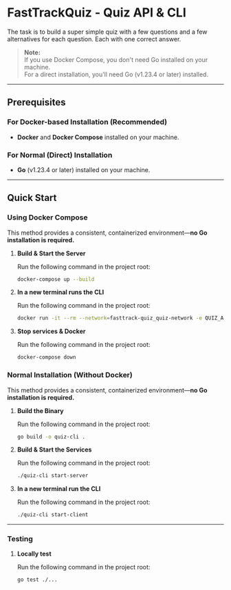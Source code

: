 # FastTrackQuiz - Quiz API & CLI

The task is to build a super simple quiz with a few questions and a few alternatives for each question. Each with one correct answer. 

> **Note:**  
> If you use Docker Compose, you don't need Go installed on your machine.  
> For a direct installation, you'll need Go (v1.23.4 or later) installed.

---

## Prerequisites

### For Docker-based Installation (Recommended)
- **Docker** and **Docker Compose** installed on your machine.

### For Normal (Direct) Installation
- **Go** (v1.23.4 or later) installed on your machine.

---

## Quick Start

### Using Docker Compose

This method provides a consistent, containerized environment—**no Go installation is required.**

1. **Build & Start the Server**

   Run the following command in the project root:

   ```sh
   docker-compose up --build
   ```
2. **In a new terminal runs the CLI**

   Run the following command in the project root:

   ```sh
   docker run -it --rm --network=fasttrack-quiz_quiz-network -e QUIZ_API_URL=http://server:3000 quiz-cli start-client
   ```
3. **Stop services & Docker**

   Run the following command in the project root:

   ```sh
   docker-compose down
   ```
### Normal Installation (Without Docker)

This method provides a consistent, containerized environment—**no Go installation is required.**

1. **Build the Binary**

   Run the following command in the project root:

   ```sh
   go build -o quiz-cli .
   ```
2. **Build & Start the Services**

   Run the following command in the project root:

   ```sh
   ./quiz-cli start-server
   ```
3. **In a new terminal run the CLI**

   Run the following command in the project root:

   ```sh
   ./quiz-cli start-client
   ```
---
### Testing

1. **Locally test**

   Run the following command in the project root:

   ```sh
   go test ./...
   ```

